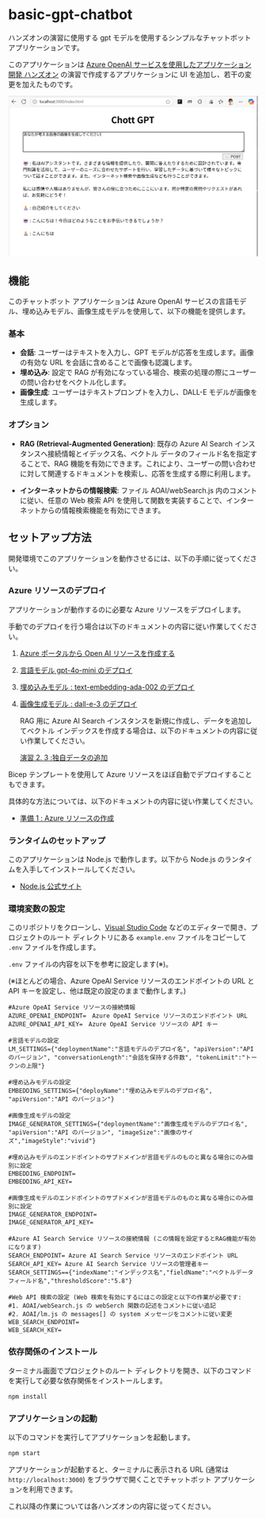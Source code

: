 # basic-gpt-chatbot
ハンズオンの演習に使用する gpt モデルを使用するシンプルなチャットボット アプリケーションです。

このアプリケーションは [Azure OpenAI サービスを使用したアプリケーション開発 ハンズオン](https://github.com/osamum/AOAI-first-step-for-Developer) の演習で作成するアプリケーションに UI を追加し、若干の変更を加えたものです。

![ポット アプリケーションの画像](img_botapp.png)

## 機能

このチャットボット アプリケーションは Azure OpenAI サービスの言語モデル、埋め込みモデル、画像生成モデルを使用して、以下の機能を提供します。

### 基本
- **会話**: ユーザーはテキストを入力し、GPT モデルが応答を生成します。画像の有効な URL を会話に含めることで画像も認識します。
- **埋め込み**: 設定で RAG が有効になっている場合、検索の処理の際にユーザーの問い合わせをベクトル化します。
- **画像生成**: ユーザーはテキストプロンプトを入力し、DALL-E モデルが画像を生成します。

### オプション

- **RAG (Retrieval-Augmented Generation)**: 既存の Azure AI Search インスタンスへ接続情報とイデックス名、ベクトル データのフィールド名を指定することで、RAG 機能を有効にできます。これにより、ユーザーの問い合わせに対して関連するドキュメントを検索し、応答を生成する際に利用します。

- **インターネットからの情報検索**: ファイル AOAI/webSearch.js 内のコメントに従い、任意の Web 検索 API を使用して関数を実装することで、インターネットからの情報検索機能を有効にできます。

## セットアップ方法

開発環境でこのアプリケーションを動作させるには、以下の手順に従ってください。

### Azure リソースのデプロイ

アプリケーションが動作するのに必要な Azure リソースをデプロイします。

手動でのデプロイを行う場合は以下のドキュメントの内容に従い作業してください。



1. [Azure ポータルから Open AI リソースを作成する](https://github.com/osamum/AOAI-first-step-for-Developer/blob/main/Ex01-1.md)
2. [言語モデル gpt-4o-mini のデプロイ](https://github.com/osamum/AOAI-first-step-for-Developer)
3. [埋め込みモデル : text-embedding-ada-002 のデプロイ](https://github.com/osamum/AOAI-first-step-for-Developer/blob/main/Ex01-3.md)
4. [画像生成モデル : dall-e-3 のデプロイ](https://github.com/osamum/AOAI-first-step-for-Developer/blob/main/Ex01-4.md)

    RAG 用に Azure AI Search インスタンスを新規に作成し、データを追加してベクトル インデックスを作成する場合は、以下のドキュメントの内容に従い作業してください。

    [演習 2. 3 :独自データの追加](https://github.com/osamum/AOAI-first-step-for-Developer/blob/main/Ex02-3.md)

Bicep テンプレートを使用して Azure リソースをほぼ自動でデプロイすることもできます。

具体的な方法については、以下のドキュメントの内容に従い作業してください。

* [準備 1 : Azure リソースの作成](https://github.com/osamum/aoai-app-basic-hosting/blob/main/prep01.md)


### ランタイムのセットアップ

このアプリケーションは Node.js で動作します。以下から Node.js のランタイムを入手してインストールしてください。

- [Node.js 公式サイト](https://nodejs.org/)

### 環境変数の設定

このリポジトリをクローンし、[Visual Studio Code](https://code.visualstudio.com/download) などのエディターで開き、プロジェクトのルート ディレクトリにある `example.env` ファイルをコピーして `.env` ファイルを作成します。

`.env` ファイルの内容を以下を参考に設定します(※)。

(※ほとんどの場合、Azure OpeAI Service リソースのエンドポイントの URL と API キーを設定し、他は既定の設定のままで動作します。)

```env
#Azure OpeAI Service リソースの接続情報
AZURE_OPENAI_ENDPOINT=　Azure OpeAI Service リソースのエンドポイント URL
AZURE_OPENAI_API_KEY=　Azure OpeAI Service リソースの API キー

#言語モデルの設定
LM_SETTINGS={"deploymentName":"言語モデルのデプロイ名", "apiVersion":"API のバージョン", "conversationLength":"会話を保持する件数", "tokenLimit":"トークンの上限"}

#埋め込みモデルの設定
EMBEDDING_SETTINGS={"deployName":"埋め込みモデルのデプロイ名", "apiVersion":"API のバージョン"}

#画像生成モデルの設定
IMAGE_GENERATOR_SETTINGS={"deploymentName":"画像生成モデルのデプロイ名", "apiVersion":"API のバージョン", "imageSize":"画像のサイズ","imageStyle":"vivid"}

#埋め込みモデルのエンドポイントのサブドメインが言語モデルのものと異なる場合にのみ個別に設定
EMBEDDING_ENDPOINT=
EMBEDDING_API_KEY=

#画像生成モデルのエンドポイントのサブドメインが言語モデルのものと異なる場合にのみ個別に設定
IMAGE_GENERATOR_ENDPOINT=
IMAGE_GENERATOR_API_KEY=

#Azure AI Search Service リソースの接続情報 (この情報を設定するとRAG機能が有効になります)
SEARCH_ENDPOINT= Azure AI Search Service リソースのエンドポイント URL
SEARCH_API_KEY= Azure AI Search Service リソースの管理者キー
SEARCH_SETTINGS=={"indexName":"インデックス名","fieldName":"ベクトルデータ フィールド名","thresholdScore":"5.8"}

#Web API 検索の設定 (Web 検索を有効にするにはこの設定と以下の作業が必要です:
#1. AOAI/webSearch.js の webSerch 関数の記述をコメントに従い追記
#2. AOAI/lm.js の messages[] の system メッセージをコメントに従い変更
WEB_SEARCH_ENDPOINT=
WEB_SEARCH_KEY=
```

### 依存関係のインストール

ターミナル画面でプロジェクトのルート ディレクトリを開き、以下のコマンドを実行して必要な依存関係をインストールします。

```bash
npm install
```

### アプリケーションの起動

以下のコマンドを実行してアプリケーションを起動します。

```bash
npm start
```

アプリケーションが起動すると、ターミナルに表示される URL (通常は `http://localhost:3000`) をブラウザで開くことでチャットボット アプリケーションを利用できます。

これ以降の作業については各ハンズオンの内容に従ってください。

